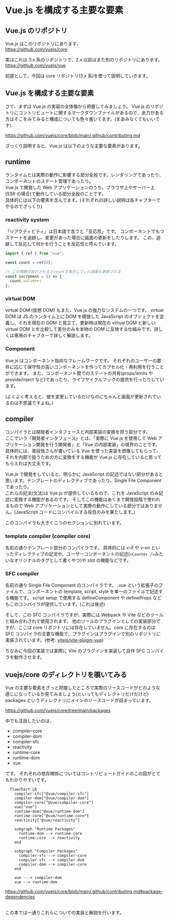 # Vue.js を構成する主要な要素

## Vue.js のリポジトリ

Vue.js はこのリポジトリにあります。  
https://github.com/vuejs/core

実はこれは 3.x 系のリポジトリで、2.x 以前はまた別のリポジトリにあります。  
https://github.com/vuejs/vue

前提として、今回は core リポジトリ(3.x 系)を使って説明していきます。

## Vue.js を構成する主要な要素

さて、まずは Vue.js の実装の全体像から把握してみましょう。
Vue.js のリポジトリにコントリビュートに関するマークダウンファイルがあるので、余力がある方はそこをみてみると構成についても色々書いてます。(まあみなくてもいいです)

https://github.com/vuejs/core/blob/main/.github/contributing.md

ざっくり説明すると、Vue.js は以下のような主要な要素があります。

## runtime

ランタイムとは実際の動作に影響する部分全般です。レンダリングであったり、コンポーネントのステート管理であったり。  
Vue.js で開発した Web アプリケーションのうち、ブラウザ上やサーバー上(SSR の場合)で動作している部分全般のことです。  
具体的には以下の要素を含んでます。(それぞれの詳しい説明は各チャプターでやるのでざっくり)

### reactivity system

「リアクティビティ」は日本語で言うと「反応性」です。
コンポーネントでもつステートを追跡し、変更があった場合に画面の更新をしたりします。
この、追跡して反応して何かを行うことを反応性と呼んでいます。

```ts
import { ref } from "vue";

const count = ref(0);

// この関数が実行されるとcountを表示していた画面も更新される
const increment = () => {
  count.value++;
};
```

### virtual DOM

virtual DOM (仮想 DOM) もまた、Vue.js の強力なシステムの一つです。
virtual DOM は JS のランタイム上に DOM を模倣した JavaScript のオブジェクトを定義し、それを現在の DOM と見立て、更新時は現在の virtual DOM と新しい virtual DOM とを比較して差分のみを本物の DOM に反映する仕組みです。詳しくは専用のチャプターで詳しく解説します。

### Component

Vue.js はコンポーネント指向なフレームワークです。
それぞれのユーザーの要件に応じて保守性の高いコンポーネントを作ってカプセル化・再利用を行うことができます。
また、コンポーネント間でのステートの共有(props/emits や provide/inject など)であったり、ライフサイクルフックの提供を行ったりしています。

(よくよく考えると、値を変更しているだけなのにちゃんと画面が更新されているのは不思議ですよね。)

## compiler

コンパイラとは開発者インタフェースと内部実装の変換を担う部分です。  
ここでいう「開発者インタフェース」とは、「実際に Vue.js を使用して Web アプリケーション開発を行う開発者」と「Vue の内部実装」の境界のことです。  
具体的には、普段皆さんが書いている Vue を使った実装を想像してもらって、それを内部で扱うための方に変換をする機能が Vue.js に存在していると思ってもらえれば大丈夫です。

Vue.js で開発をしていると、明らかに JavaScript の記述ではない部分があると思います。テンプレートのディレクティブであったり、Single File Component であったり。  
これらの記法(文法)は Vue.js が提供しているもので、これを JavaScript のみ記述に変換する機能があるのです。
そしてこの機能はあくまで開発段階で使われるもので Web アプリケーションとして実際の動作にしている部分ではありません。(JavaScript コードにコンパイルする役目のみを果たします。)

このコンパイラも大きく二つのセクションに別れています。

### template compiler (compiler core)

名前の通りテンプレート部分のコンパイラです。
具体的には v-if や v-on といったディレクティブの記法や、ユーザーコンポーネントの記述(`<Counter />`みたいなオリジナルのタグとして書くやつ)や slot の機能などです。

### SFC compiler

名前の通り Single File Component のコンパイラです。
.vue という拡張子のファイルで、コンポーネントの template, script, style を単一のファイルで記述する機能です。
script setup で使用する defineComponent や defineProps などもこのコンパイラが提供しています。(これは後述)

そして、この SFC コンパイラですが、実際には Webpack や Vite などのツールと組み合わされて使用されます。
他のツールのプラグインとしての実装部分ですが、ここは core リポジトリには存在していません。core に存在するのは SFC コンパイラの主要な機能で、プラグインはプラグインで別のリポジトリに実装されています。(参考: [vitejs/vite-plugin-vue](https://github.com/vitejs/vite-plugin-vue))

ちなみに今回の実装では実際に Vite のプラグインを実装して自作 SFC コンパイラを動作させます。

## vuejs/core のディレクトリを覗いてみる

Vue の主要な要素をざっと把握したところで実際のソースコードがどのような感じになっているか見てみましょう(といってもディレクトリだけだけど)
packages というディレクトリにメインのソースコードが詰まっています。

https://github.com/vuejs/core/tree/main/packages

中でも注目したいのは、

- compiler-core
- compiler-dom
- compiler-sfc
- reactivity
- runtime-core
- runtime-dom
- vue

です。
それぞれの依存関係についてはコントリビュートガイドのこの図がとてもわかりやすいです。

```mermaid
  flowchart LR
    compiler-sfc["@vue/compiler-sfc"]
    compiler-dom["@vue/compiler-dom"]
    compiler-core["@vue/compiler-core"]
    vue["vue"]
    runtime-dom["@vue/runtime-dom"]
    runtime-core["@vue/runtime-core"]
    reactivity["@vue/reactivity"]

    subgraph "Runtime Packages"
      runtime-dom --> runtime-core
      runtime-core --> reactivity
    end

    subgraph "Compiler Packages"
      compiler-sfc --> compiler-core
      compiler-sfc --> compiler-dom
      compiler-dom --> compiler-core
    end

    vue ---> compiler-dom
    vue --> runtime-dom

```

https://github.com/vuejs/core/blob/main/.github/contributing.md#package-dependencies

<br/>
この本では一通りこれらについての実装と解説を行います。
